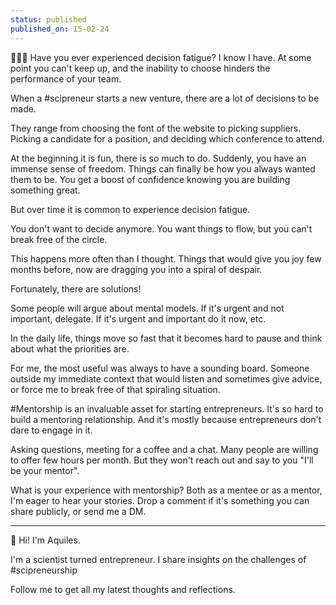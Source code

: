 ```yaml
---
status: published
published_on: 15-02-24
---
```

🤷🏽‍♂️ Have you ever experienced decision fatigue? I know I have. At some point you can't keep up, and the inability to choose hinders the performance of your team. 

When a #scipreneur starts a new venture, there are a lot of decisions to be made. 

They range from choosing the font of the website to picking suppliers. 
Picking a candidate for a position, and deciding which conference to attend. 

At the beginning it is fun, there is so much to do. 
Suddenly, you have an immense sense of freedom. 
Things can finally be how you always wanted them to be. 
You get a boost of confidence knowing you are building something great. 

But over time it is common to experience decision fatigue. 

You don't want to decide anymore. 
You want things to flow, but you can't break free of the circle. 

This happens more often than I thought. 
Things that would give you joy few months before, now are dragging you into a spiral of despair. 

Fortunately, there are solutions! 

Some people will argue about mental models. If it's urgent and not important, delegate. If it's urgent and important do it now, etc. 

In the daily life, things move so fast that it becomes hard to pause and think about what the priorities are. 

For me, the most useful was always to have a sounding board. 
Someone outside my immediate context that would listen and sometimes give advice, or force me to break free of that spiraling situation. 

#Mentorship is an invaluable asset for starting entrepreneurs. 
It's so hard to build a mentoring relationship. 
And it's mostly because entrepreneurs don't dare to engage in it. 

Asking questions, meeting for a coffee and a chat. 
Many people are willing to offer few hours per month. 
But they won't reach out and say to you "I'll be your mentor".

What is your experience with mentorship? 
Both as a mentee or as a mentor, I'm eager to hear your stories. 
Drop a comment if it's something you can share publicly, or send me a DM. 

---
👋 Hi! I'm Aquiles. 

I'm a scientist turned entrepreneur. 
I share insights on the challenges of #scipreneurship 

Follow me to get all my latest thoughts and reflections. 


